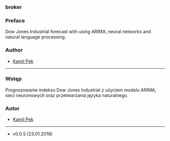 ### broker

### Preface
Dow Jones Industrial forecast with using ARIMA, neural networks and natural language processing.

### Author
* [Kamil Pek](https://github.com/kamilpek)

---

### Wstęp
Prognozowanie indeksu Dow Jones Industrial z użyciem modelu ARIMA, sieci neuronowych oraz przetwarzania języka naturalnego.

### Autor
* [Kamil Pek](https://github.com/kamilpek)

---

* v0.0.5 (23.01.2018)
